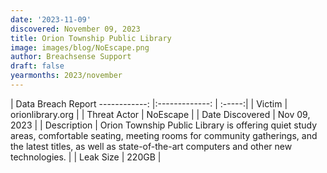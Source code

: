 ```yaml
---
date: '2023-11-09'
discovered: November 09, 2023
title: Orion Township Public Library
image: images/blog/NoEscape.png
author: Breachsense Support
draft: false
yearmonths: 2023/november
---
```



| Data Breach Report
------------:     |:-------------:    | :-----:|
| Victim      | orionlibrary.org      | 
| Threat Actor      | NoEscape      | 
| Date Discovered      | Nov 09, 2023      | 
| Description      | Orion Township Public Library is offering quiet study areas, comfortable seating, meeting rooms for community gatherings, and the latest titles, as well as state-of-the-art computers and other new technologies.      | 
| Leak Size      | 220GB      | 

